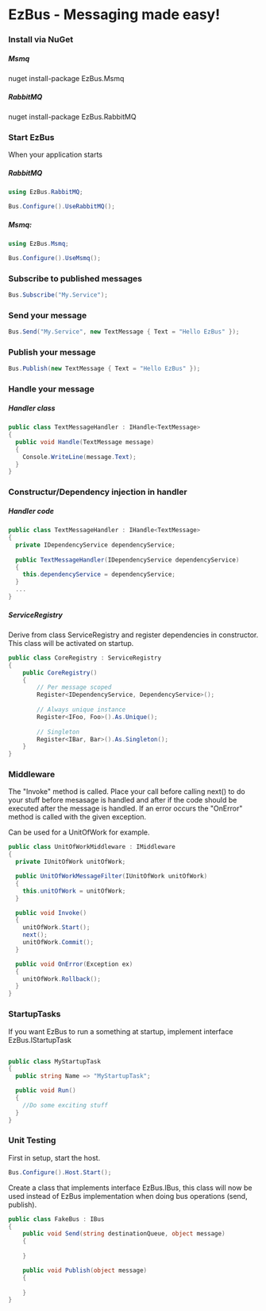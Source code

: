 EzBus - Messaging made easy!
===============================

### Install via NuGet

##### Msmq
nuget install-package EzBus.Msmq

##### RabbitMQ
nuget install-package EzBus.RabbitMQ

### Start EzBus
When your application starts

##### RabbitMQ 

```C#
using EzBus.RabbitMQ;

Bus.Configure().UseRabbitMQ();
```

##### Msmq: 
```C#
using EzBus.Msmq;

Bus.Configure().UseMsmq();
```

### Subscribe to published messages

```C#
Bus.Subscribe("My.Service");
```

### Send your message

```C#
Bus.Send("My.Service", new TextMessage { Text = "Hello EzBus" });
```

### Publish your message

```C#
Bus.Publish(new TextMessage { Text = "Hello EzBus" });
```

### Handle your message


##### Handler class

```C#
public class TextMessageHandler : IHandle<TextMessage>
{
  public void Handle(TextMessage message)
  {
    Console.WriteLine(message.Text);
  }
}
```
### Constructur/Dependency injection in handler

##### Handler code

```C#
public class TextMessageHandler : IHandle<TextMessage>
{
  private IDependencyService dependencyService;
  
  public TextMessageHandler(IDependencyService dependencyService)
  {
    this.dependencyService = dependencyService;
  }
  ...
}
```

##### ServiceRegistry
Derive from class ServiceRegistry and register dependencies in constructor. This class will be activated on startup.
```C#
public class CoreRegistry : ServiceRegistry
{
    public CoreRegistry()
    {
        // Per message scoped
        Register<IDependencyService, DependencyService>();
        
        // Always unique instance
        Register<IFoo, Foo>().As.Unique();
        
        // Singleton
        Register<IBar, Bar>().As.Singleton();
    }
}
```

### Middleware

The "Invoke" method is called. Place your call before calling next() to do your stuff before mesasage is handled and after if the code should be executed after the message is handled. If an error occurs the "OnError" method is called with the given exception.

Can be used for a UnitOfWork for example. 

```C#
public class UnitOfWorkMiddleware : IMiddleware
{
  private IUnitOfWork unitOfWork;

  public UnitOfWorkMessageFilter(IUnitOfWork unitOfWork)
  {
    this.unitOfWork = unitOfWork;   
  }

  public void Invoke()
  {
    unitOfWork.Start();
    next();
    unitOfWork.Commit();
  }

  public void OnError(Exception ex)
  {
    unitOfWork.Rollback();
  }
}
```

### StartupTasks

If you want EzBus to run a something at startup, implement interface EzBus.IStartupTask

```C#

public class MyStartupTask
{
  public string Name => "MyStartupTask";

  public void Run()
  {
    //Do some exciting stuff
  }
}

```

### Unit Testing

First in setup, start the host.

```C#
Bus.Configure().Host.Start();
```

Create a class that implements interface EzBus.IBus, this class will now be used instead of EzBus implementation when doing bus operations (send, publish).

```C#
public class FakeBus : IBus
{
    public void Send(string destinationQueue, object message)
    {
        
    }

    public void Publish(object message)
    {
        
    }
}
```